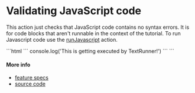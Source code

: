 # Validating JavaScript code

This action just checks that JavaScript code contains no syntax errors.
It is for code blocks that aren't runnable in the context of the tutorial.
To run Javascript code use the [runJavascript](run_javascript.md) action.

<a textrun="run-markdown-in-textrun">
```html
<a textrun="run-javascript">
`​``
console.log('This is getting executed by TextRunner!')
`​``
</a>
```
</a>

#### More info

- [feature specs](../../features/actions/built-in/run-javascript/run-javascript.feature)
- [source code](../../src/actions/run-javascript.js)
